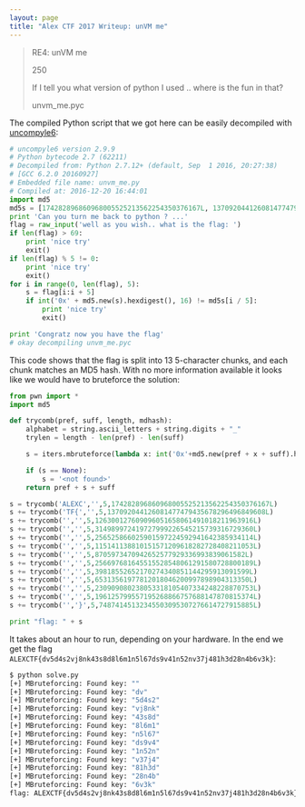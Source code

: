 ```yaml
---
layout: page
title: "Alex CTF 2017 Writeup: unVM me"
---
```


> RE4: unVM me
> 
> 250
> 
> If I tell you what version of python I used .. where is the fun in that?
>
> unvm_me.pyc

The compiled Python script that we got here can be easily decompiled with [uncompyle6](https://github.com/rocky/python-uncompyle6):

```python
# uncompyle6 version 2.9.9
# Python bytecode 2.7 (62211)
# Decompiled from: Python 2.7.12+ (default, Sep  1 2016, 20:27:38) 
# [GCC 6.2.0 20160927]
# Embedded file name: unvm_me.py
# Compiled at: 2016-12-20 16:44:01
import md5
md5s = [174282896860968005525213562254350376167L, 137092044126081477479435678296496849608L, 126300127609096051658061491018211963916L, 314989972419727999226545215739316729360L, 256525866025901597224592941642385934114L, 115141138810151571209618282728408211053L, 8705973470942652577929336993839061582L, 256697681645515528548061291580728800189L, 39818552652170274340851144295913091599L, 65313561977812018046200997898904313350L, 230909080238053318105407334248228870753L, 196125799557195268866757688147870815374L, 74874145132345503095307276614727915885L]
print 'Can you turn me back to python ? ...'
flag = raw_input('well as you wish.. what is the flag: ')
if len(flag) > 69:
    print 'nice try'
    exit()
if len(flag) % 5 != 0:
    print 'nice try'
    exit()
for i in range(0, len(flag), 5):
    s = flag[i:i + 5]
    if int('0x' + md5.new(s).hexdigest(), 16) != md5s[i / 5]:
        print 'nice try'
        exit()

print 'Congratz now you have the flag'
# okay decompiling unvm_me.pyc
```

This code shows that the flag is split into 13 5-character chunks, and each chunk matches an MD5 hash. With no more information available it looks like we would have to bruteforce the solution:

```python
from pwn import *
import md5

def trycomb(pref, suff, length, mdhash):
    alphabet = string.ascii_letters + string.digits + "_"
    trylen = length - len(pref) - len(suff)

    s = iters.mbruteforce(lambda x: int('0x'+md5.new(pref + x + suff).hexdigest(),16) == mdhash, alphabet, trylen, 'fixed')

    if (s == None):
        s = '<not found>'
    return pref + s + suff

s = trycomb('ALEXC','',5,174282896860968005525213562254350376167L)
s += trycomb('TF{','',5,137092044126081477479435678296496849608L)
s += trycomb('','',5,126300127609096051658061491018211963916L)
s += trycomb('','',5,314989972419727999226545215739316729360L)
s += trycomb('','',5,256525866025901597224592941642385934114L)
s += trycomb('','',5,115141138810151571209618282728408211053L)
s += trycomb('','',5,8705973470942652577929336993839061582L)
s += trycomb('','',5,256697681645515528548061291580728800189L)
s += trycomb('','',5,39818552652170274340851144295913091599L)
s += trycomb('','',5,65313561977812018046200997898904313350L)
s += trycomb('','',5,230909080238053318105407334248228870753L)
s += trycomb('','',5,196125799557195268866757688147870815374L)
s += trycomb('','}',5,74874145132345503095307276614727915885L)

print "flag: " + s
```

It takes about an hour to run, depending on your hardware. In the end we get the flag ```ALEXCTF{dv5d4s2vj8nk43s8d8l6m1n5l67ds9v41n52nv37j481h3d28n4b6v3k}```:

```sh
$ python solve.py
[+] MBruteforcing: Found key: ""
[+] MBruteforcing: Found key: "dv"
[+] MBruteforcing: Found key: "5d4s2"
[+] MBruteforcing: Found key: "vj8nk"
[+] MBruteforcing: Found key: "43s8d"
[+] MBruteforcing: Found key: "8l6m1"
[+] MBruteforcing: Found key: "n5l67"
[+] MBruteforcing: Found key: "ds9v4"
[+] MBruteforcing: Found key: "1n52n"
[+] MBruteforcing: Found key: "v37j4"
[+] MBruteforcing: Found key: "81h3d"
[+] MBruteforcing: Found key: "28n4b"
[+] MBruteforcing: Found key: "6v3k"
flag: ALEXCTF{dv5d4s2vj8nk43s8d8l6m1n5l67ds9v41n52nv37j481h3d28n4b6v3k}
```

